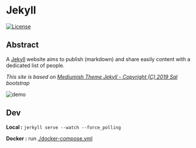 # Jekyll

[![License](https://img.shields.io/github/license/RealVincentBerthet/jekyll)](https://opensource.org/licenses/MIT)


## Abstract
A [Jekyll](https://jekyllrb.com/) website aims to publish (markdown) and share easily content with a dedicated list of people.


*This site is based on [Mediumish Theme Jekyll - Copyright (C) 2019 Sal](https://github.com/wowthemesnet/mediumish-theme-jekyll) bootstrap*


![demo](./demo.gif)


## Dev

**Local :** `jerkyll serve --watch --force_polling`

**Docker :** run [./docker-compose.yml](./docker-compose.yml)